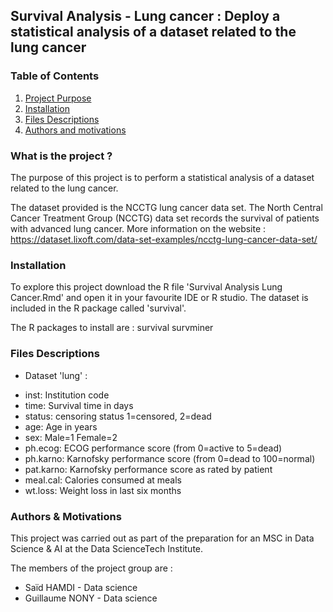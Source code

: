 ## Survival Analysis - Lung cancer : Deploy a statistical analysis of a dataset related to the lung cancer

### Table of Contents

1. [Project Purpose](#projet)
2. [Installation](#install)
3. [Files Descriptions](#files)
4. [Authors and motivations](#authors)



### What is the project ? <a name="projet"></a>

The purpose of this project is to perform a statistical analysis of a dataset 
related to the lung cancer. 

The dataset provided is the NCCTG lung cancer data set. 
The North Central Cancer Treatment Group (NCCTG) data set records the survival of patients with advanced lung cancer. 
More information on the website : https://dataset.lixoft.com/data-set-examples/ncctg-lung-cancer-data-set/

### Installation <a name="install"></a>

To explore this project download the R file 'Survival Analysis Lung Cancer.Rmd' and open it in your favourite IDE or R studio.
The dataset is included in the R package called 'survival'.

The R packages to install are :
       survival
       survminer


### Files Descriptions <a name="files"></a>

 * Dataset 'lung' : 
-   inst: Institution code
-   time: Survival time in days
-   status: censoring status 1=censored, 2=dead
-   age: Age in years
-   sex: Male=1 Female=2
-   ph.ecog: ECOG performance score (from 0=active to 5=dead)
-   ph.karno: Karnofsky performance score (from 0=dead to 100=normal)
-   pat.karno: Karnofsky performance score as rated by patient
-   meal.cal: Calories consumed at meals
-   wt.loss: Weight loss in last six months


### Authors & Motivations <a name="authors"></a>

This project was carried out as part of the preparation for an MSC in Data Science & AI at the Data ScienceTech Institute.

The members of the project group are :
 - Saïd HAMDI - Data science
 - Guillaume NONY - Data science

